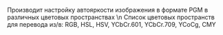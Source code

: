 Производит настройку автояркости изображения в формате PGM в различных цветовых пространствах \n
Список цветовых пространств для перевода из/в: RGB, HSL, HSV, YCbCr.601, YCbCr.709, YCoCg, CMY
